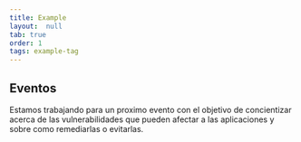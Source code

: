 ```yaml
---
title: Example
layout:  null
tab: true
order: 1
tags: example-tag
---
```


## Eventos

Estamos trabajando para un proximo evento con el objetivo  de concientizar acerca de las vulnerabilidades que pueden afectar a las aplicaciones y sobre como remediarlas o evitarlas.
